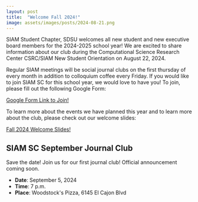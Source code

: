 ```yaml
---
layout: post
title:  "Welcome Fall 2024!"
image: assets/images/posts/2024-08-21.png
---
```


SIAM Student Chapter, SDSU welcomes all new student and new executive board members for the 2024-2025 school year! We are excited to share information about our club during the Computational Science Research Center CSRC/SIAM New Student Orientation on August 22, 2024. 

Regular SIAM meetings will be social journal clubs on the first thursday of every month in addition to colloquium coffee every Friday. If you would like to join SIAM SC for this school year, we would love to have you! To join, please fill out the following Google Form:

[Google Form Link to Join!](https://forms.gle/2TZdXWdKs8ef8Xnv7)

To learn more about the events we have planned this year and to learn more about the club, please check out our welcome slides:

[Fall 2024 Welcome Slides!](https://docs.google.com/presentation/d/1xStXDf6UFOuoHD3huEgxPyHo7AdDNz_JR8TFywN-5sM/edit?usp=sharing)

## SIAM SC September Journal Club

Save the date! Join us for our first journal club! Official announcement coming soon. 

- __Date__:   September 5, 2024
- __Time__:   7 p.m.
- __Place__:  Woodstock's Pizza, 6145 El Cajon Blvd